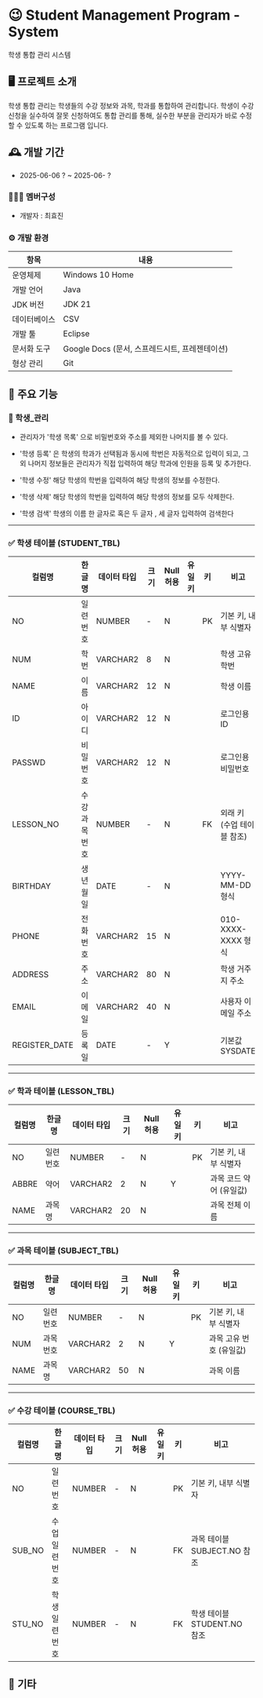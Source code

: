 # 😉 Student Management Program - System
학생 통합 관리 시스템


## 🖥️ 프로젝트 소개
학생 통합 관리는 학생들의 수강 정보와 과목, 학과를 통합하여 관리합니다.
학생이 수강 신청을 실수하여 잘못 신청하여도 통합 관리를 통해,
실수한 부분을 관리자가 바로 수정 할 수 있도록 하는 프로그램 입니다.
<br>

## 🕰️ 개발 기간
* 2025-06-06 ? ~ 2025-06- ?  

### 🧑‍🤝‍🧑 멤버구성
 - 개발자 : 최효진


### ⚙️ 개발 환경

| 항목         | 내용                                                         |
|--------------|--------------------------------------------------------------|
| 운영체제     | Windows 10 Home                                               |
| 개발 언어     | Java                                                         |
| JDK 버전     | JDK 21                                                       |
| 데이터베이스 | CSV                                                          |
| 개발 툴      | Eclipse                                                      |
| 문서화 도구   | Google Docs (문서, 스프레드시트, 프레젠테이션)             |
| 형상 관리     | Git                                                       |


## 📌 주요 기능

### 👤 학생_관리 

- 관리자가 '학생 목록' 으로 비밀번호와 주소를 제외한 나머지를 볼 수 있다.
  
- '학생 등록' 은 학생의 학과가 선택됨과 동시에 학번은 자동적으로 입력이 되고,
   그외 나머지 정보들은 관리자가 직접 입력하여 해당 학과에 인원을 등록 및 추가한다.
  
- '학생 수정' 해당 학생의 학번을 입력하여 해당 학생의 정보를 수정한다.
  
- '학생 삭제' 해당 학생의 학번을 입력하여 해당 학생의 정보를 모두 삭제한다.
  
- '학생 검색' 학생의 이름 한 글자로 혹은 두 글자 , 세 글자 입력하여 검색한다





---

### ✅ 학생 테이블 (STUDENT_TBL)

| 컬럼명         | 한글명       | 데이터 타입 | 크기 | Null 허용 | 유일키 | 키  | 비고                           |
|----------------|--------------|--------------|------|-----------|--------|-----|--------------------------------|
| NO             | 일련번호     | NUMBER       | -    | N         |        | PK  | 기본 키, 내부 식별자           |
| NUM            | 학번         | VARCHAR2     | 8    | N         |        |     | 학생 고유 학번                 |
| NAME           | 이름         | VARCHAR2     | 12   | N         |        |     | 학생 이름                      |
| ID             | 아이디       | VARCHAR2     | 12   | N         |        |     | 로그인용 ID                    |
| PASSWD         | 비밀번호     | VARCHAR2     | 12   | N         |        |     | 로그인용 비밀번호              |
| LESSON_NO      | 수강과목번호 | NUMBER       | -    | N         |        | FK  | 외래 키 (수업 테이블 참조)     |
| BIRTHDAY       | 생년월일     | DATE         | -    | N         |        |     | YYYY-MM-DD 형식                |
| PHONE          | 전화번호     | VARCHAR2     | 15   | N         |        |     | 010-XXXX-XXXX 형식             |
| ADDRESS        | 주소         | VARCHAR2     | 80   | N         |        |     | 학생 거주지 주소               |
| EMAIL          | 이메일       | VARCHAR2     | 40   | N         |        |     | 사용자 이메일 주소             |
| REGISTER_DATE  | 등록일       | DATE         | -    | Y         |        |     | 기본값 SYSDATE                 |

---


### ✅ 학과 테이블 (LESSON_TBL)

| 컬럼명 | 한글명   | 데이터 타입 | 크기 | Null 허용 | 유일키 | 키  | 비고                     |
|--------|----------|--------------|------|-----------|--------|-----|--------------------------|
| NO     | 일련번호 | NUMBER       | -    | N         |        | PK  | 기본 키, 내부 식별자     |
| ABBRE  | 약어     | VARCHAR2     | 2    | N         | Y      |     | 과목 코드 약어 (유일값) |
| NAME   | 과목명   | VARCHAR2     | 20   | N         |        |     | 과목 전체 이름          |


---

### ✅ 과목 테이블 (SUBJECT_TBL)

| 컬럼명 | 한글명     | 데이터 타입 | 크기 | Null 허용 | 유일키 | 키  | 비고                     |
|--------|------------|--------------|------|-----------|--------|-----|--------------------------|
| NO     | 일련번호   | NUMBER       | -    | N         |        | PK  | 기본 키, 내부 식별자     |
| NUM    | 과목번호   | VARCHAR2     | 2    | N         | Y      |     | 과목 고유 번호 (유일값) |
| NAME   | 과목명     | VARCHAR2     | 50   | N         |        |     | 과목 이름                |

---

### ✅ 수강 테이블 (COURSE_TBL)

| 컬럼명 | 한글명       | 데이터 타입 | 크기 | Null 허용 | 유일키 | 키  | 비고                         |
|--------|--------------|--------------|------|-----------|--------|-----|------------------------------|
| NO     | 일련번호     | NUMBER       | -    | N         |        | PK  | 기본 키, 내부 식별자         |
| SUB_NO | 수업일련번호 | NUMBER       | -    | N         |        | FK  | 과목 테이블 SUBJECT.NO 참조  |
| STU_NO | 학생일련번호 | NUMBER       | -    | N         |        | FK  | 학생 테이블 STUDENT.NO 참조  |



## 📂 기타



